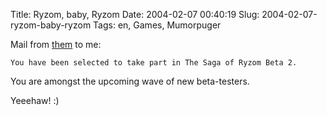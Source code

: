 Title: Ryzom, baby, Ryzom
Date: 2004-02-07 00:40:19
Slug: 2004-02-07-ryzom-baby-ryzom
Tags: en, Games, Mumorpuger


Mail from [them][1] to me:

`You have been selected to take part in The Saga of Ryzom Beta 2.`

You are amongst the upcoming wave of new beta-testers.

Yeeehaw! :)

   [1]: http://www.ryzom.com
